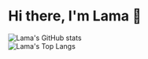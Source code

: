 # Hi there, I'm Lama 👋 

![Lama's GitHub stats](https://github-readme-stats.vercel.app/api?username=ItzEndah&hide=issues,contribs&show_icons=true&bg_color=00000000&border_color=5865F2&title_color=5865F2&icon_color=5865F2&text_color=5865F2)  
![Lama's Top Langs](https://github-readme-stats.vercel.app/api/top-langs/?username=ItzEndah&show_icons=true&bg_color=00000000&border_color=5865F2&title_color=5865F2&text_color=5865F2&layout=compact&card_width=446)
